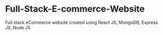 # Full-Stack-E-commerce-Website
Full stack eCommerce website created using React JS, MongoDB, Express JS, Node JS
